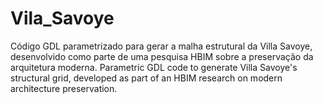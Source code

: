 # Vila_Savoye
Código GDL parametrizado para gerar a malha estrutural da Villa Savoye, desenvolvido como parte de uma pesquisa HBIM sobre a preservação da arquitetura moderna.  Parametric GDL code to generate Villa Savoye's structural grid, developed as part of an HBIM research on modern architecture preservation.
